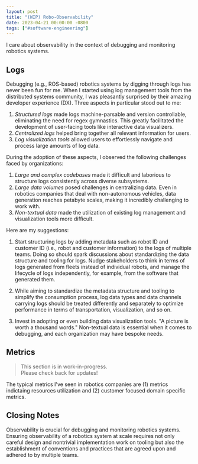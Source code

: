 ```yaml
---
layout: post
title: "(WIP) Robo-Observability"
date: 2023-04-21 00:00:00 -0800
tags: ["#software-engineering"]
---
```


I care about observability in the context of debugging and monitoring robotics systems.

## Logs

Debugging (e.g., ROS-based) robotics systems by digging through logs has never been fun for me.
When I started using log management tools from the distributed systems community, I was pleasantly surprised by their amazing developer experience (DX).
Three aspects in particular stood out to me:

1. _Structured logs_ made logs machine-parsable and version controllable, eliminating the need for regex gymnastics.
    This greatly facilitated the development of user-facing tools like interactive data visualizers.
2. _Centralized logs_ helped bring together all relevant information for users.
3. _Log visualization tools_ allowed users to effortlessly navigate and process large amounts of log data.

During the adoption of these aspects, I observed the following challenges faced by organizations:

1. _Large and complex codebases_ made it difficult and laborious to structure logs consistently across diverse subsystems.
2. _Large data volumes_ posed challenges in centralizing data. Even in robotics companies that deal with non-autonomous vehicles, data generation reaches petabyte scales, making it incredibly challenging to work with.
3. _Non-textual data_ made the utilization of existing log management and visualization tools more difficult.

Here are my suggestions:

1. Start structuring logs by adding metadata such as robot ID and customer ID (i.e., robot and customer information) to the logs of multiple teams.
   Doing so should spark discussions about standardizing the data structure and tooling for logs.
   Nudge stakeholders to think in terms of logs generated from fleets instead of individual robots, and manage the lifecycle of logs independently, for example, from the software that generated them.

2. While aiming to standardize the metadata structure and tooling to simplify the consumption process, log data types and data channels carrying logs should be treated differently and separately to optimize performance in terms of transportation, visualization, and so on.

3. Invest in adopting or even building data visualization tools.
   "A picture is worth a thousand words."
   Non-textual data is essential when it comes to debugging, and each organization may have bespoke needs.

## Metrics

> This section is in work-in-progress.\
> Please check back for updates!

The typical metrics I've seen in robotics companies are (1) metrics indictaing resources utilization and (2) customer focused domain specific metrics.
<!-- outside of  -->

## Closing Notes

Observability is crucial for debugging and monitoring robotics systems.
Ensuring observability of a robotics system at scale requires not only careful design and nontrivial implementation work on tooling but also the establishment of conventions and practices that are agreed upon and adhered to by multiple teams.
